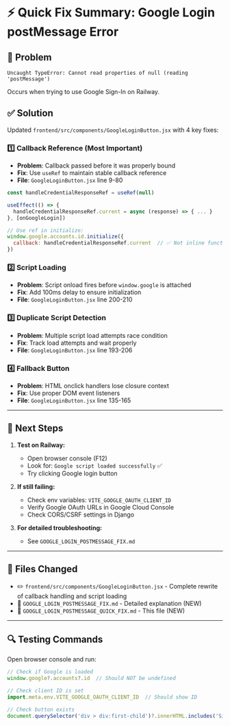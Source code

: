 # ⚡ Quick Fix Summary: Google Login postMessage Error

## 🔴 Problem
```
Uncaught TypeError: Cannot read properties of null (reading 'postMessage')
```
Occurs when trying to use Google Sign-In on Railway.

## ✅ Solution
Updated `frontend/src/components/GoogleLoginButton.jsx` with 4 key fixes:

### 1️⃣ **Callback Reference** (Most Important)
- **Problem**: Callback passed before it was properly bound
- **Fix**: Use `useRef` to maintain stable callback reference
- **File**: `GoogleLoginButton.jsx` line 9-80

```javascript
const handleCredentialResponseRef = useRef(null)

useEffect(() => {
  handleCredentialResponseRef.current = async (response) => { ... }
}, [onGoogleLogin])

// Use ref in initialize:
window.google.accounts.id.initialize({
  callback: handleCredentialResponseRef.current  // ✅ Not inline function
})
```

### 2️⃣ **Script Loading**
- **Problem**: Script onload fires before `window.google` is attached
- **Fix**: Add 100ms delay to ensure initialization
- **File**: `GoogleLoginButton.jsx` line 200-210

### 3️⃣ **Duplicate Script Detection**
- **Problem**: Multiple script load attempts race condition
- **Fix**: Track load attempts and wait properly
- **File**: `GoogleLoginButton.jsx` line 193-206

### 4️⃣ **Fallback Button**
- **Problem**: HTML onclick handlers lose closure context
- **Fix**: Use proper DOM event listeners
- **File**: `GoogleLoginButton.jsx` line 135-165

---

## 🚀 Next Steps

1. **Test on Railway:**
   - Open browser console (F12)
   - Look for: `Google script loaded successfully` ✅
   - Try clicking Google login button

2. **If still failing:**
   - Check env variables: `VITE_GOOGLE_OAUTH_CLIENT_ID`
   - Verify Google OAuth URLs in Google Cloud Console
   - Check CORS/CSRF settings in Django

3. **For detailed troubleshooting:**
   - See `GOOGLE_LOGIN_POSTMESSAGE_FIX.md`

---

## 📝 Files Changed
- ✏️ `frontend/src/components/GoogleLoginButton.jsx` - Complete rewrite of callback handling and script loading
- 📄 `GOOGLE_LOGIN_POSTMESSAGE_FIX.md` - Detailed explanation (NEW)
- 📄 `GOOGLE_LOGIN_POSTMESSAGE_QUICK_FIX.md` - This file (NEW)

---

## 🔍 Testing Commands

Open browser console and run:
```javascript
// Check if Google is loaded
window.google?.accounts?.id  // Should NOT be undefined

// Check client ID is set
import.meta.env.VITE_GOOGLE_OAUTH_CLIENT_ID  // Should show ID

// Check button exists
document.querySelector('div > div:first-child')?.innerHTML.includes('Sign in')
```
